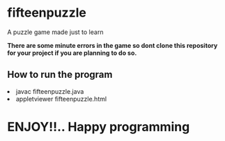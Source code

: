 # fifteenpuzzle
A puzzle game made just to learn

<p> <strong> There are some minute errors in the game so dont clone this repository for your project if you are planning to do so. </strong> </p>

<h2> How to run the program </h2>

<body>
<li> javac fifteenpuzzle.java
<li> appletviewer fifteenpuzzle.html
  </body>
  <h1> ENJOY!!.. Happy programming </h1>
